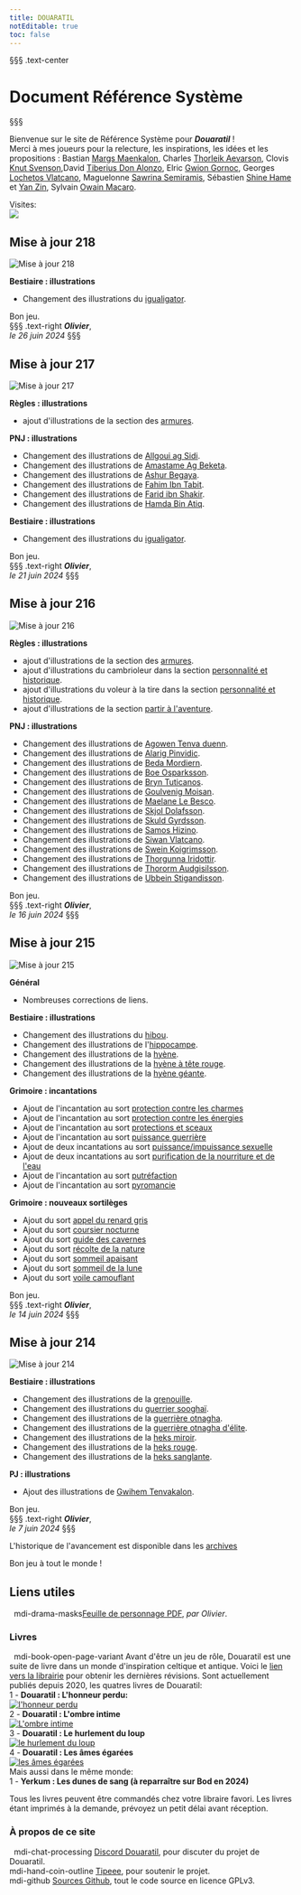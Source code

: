 ```yaml
---
title: DOUARATIL
notEditable: true
toc: false
---
```

§§§ .text-center
# Document Référence Système
§§§

<v-row>

<v-col cols="12" md="6">

Bienvenue sur le site de Référence Système pour _**Douaratil**_ !  
Merci à mes joueurs pour la relecture, les inspirations, les idées et les propositions : Bastian [Margs Maenkalon](/bestiaire/margs-maenkalon), Charles [Thorleik Aevarson](/bestiaire/thorleik-aevarson), Clovis [Knut Svenson](/bestiaire/knut-svenson),David [Tiberius Don Alonzo](/bestiaire/tiberius-don-alonzo), Elric [Gwion Gornoc](/bestiaire/gwion-gornoc), Georges [Lochetos Vlatcano](/bestiaire/lochetos-vlatcano), Maguelonne [Sawrina Semiramis](/bestiaire/sawrina-semiramis), Sébastien [Shine Hame](/bestiaire/shine-hame) et [Yan Zin](/bestiaire/yan-zin), Sylvain [Owain Macaro](/bestiaire/owain-macaro).  

Visites:   
<a href="http://www.mon-compteur.fr"><img src="http://www.mon-compteur.fr/html_c01genv2-241098-5" border="0" /></a>

## Mise à jour 218
![Mise à jour 218](https://www.douaratil.fr/illustrations/site/maj218.jpeg)     

**Bestiaire : illustrations**    
- Changement des illustrations du [igualigator](/bestiaire/igualigator).   

Bon jeu.     
§§§ .text-right
_**Olivier**_,  
_le 26 juin 2024_
§§§

## Mise à jour 217
![Mise à jour 217](https://www.douaratil.fr/illustrations/site/maj217.jpeg)     

**Règles : illustrations**
- ajout d'illustrations de la section des [armures](/equipement/armures).  

**PNJ : illustrations**   
- Changement des illustrations de [Allgoui ag Sidi](/PNJ/shahims/#allgouiagsidi).  
- Changement des illustrations de [Amastame Ag Beketa](/PNJ/shahims/#amastame-ag-beketa).  
- Changement des illustrations de [Ashur Begaya](/PNJ/shahims/#ashur-begaya).  
- Changement des illustrations de [Fahim Ibn Tabit](/PNJ/shahims/#fahim-ibn-tabit).  
- Changement des illustrations de [Farid ibn Shakir](/PNJ/shahims/#farid-ibn-shakir).  
- Changement des illustrations de [Hamda Bin Atiq](/PNJ/shahims/#hamda-bin-atiq).  

**Bestiaire : illustrations**    
- Changement des illustrations du [igualigator](/bestiaire/igualigator).   

Bon jeu.     
§§§ .text-right
_**Olivier**_,  
_le 21 juin 2024_
§§§

## Mise à jour 216
![Mise à jour 216](https://www.douaratil.fr/illustrations/site/maj216.jpeg)     

**Règles : illustrations**
- ajout d'illustrations de la section des [armures](/equipement/armures).  
- ajout d'illustrations du cambrioleur dans la section [personnalité et historique](/personnalite-et-historique/#cambrioleur).  
- ajout d'illustrations du voleur à la tire dans la section [personnalité et historique](/personnalite-et-historique/#voleur-a-la-tire).  
- ajout d'illustrations de la section [partir à l'aventure](/partir-a-l-aventure).  

**PNJ : illustrations**   
- Changement des illustrations de [Agowen Tenva duenn](/PNJ/nordiques/#agowen-tenva-duenn).  
- Changement des illustrations de [Alarig Pinvidic](/PNJ/nordiques/#alarig-pinvidic).  
- Changement des illustrations de [Beda Mordiern](/PNJ/nordiques/#beda-mordiern).  
- Changement des illustrations de [Boe Osparksson](/PNJ/nordiques/#boe-osparksson).  
- Changement des illustrations de [Bryn Tuticanos](/PNJ/nordiques/#bryn-tuticanos).  
- Changement des illustrations de [Goulvenig Moisan](/PNJ/nordiques/#goulvenig-moisan).  
- Changement des illustrations de [Maelane Le Besco](/PNJ/nordiques/#maelane-le-besco).  
- Changement des illustrations de [Skjol Dolafsson](/PNJ/nordiques/#skjol-dolafsson).  
- Changement des illustrations de [Skuld Gyrdsson](/PNJ/nordiques/#skuld-gyrdsson).  
- Changement des illustrations de [Samos Hizino](/PNJ/nordiques/#samos-hizino).  
- Changement des illustrations de [Siwan Vlatcano](/PNJ/nordiques/#siwan-vlatcano).  
- Changement des illustrations de [Swein Koigrimsson](/PNJ/nordiques/#swein-koigrimsson).  
- Changement des illustrations de [Thorgunna Iridottir](/PNJ/nordiques/#thorgunna-iridottir).  
- Changement des illustrations de [Thororm Audgisilsson](/PNJ/nordiques/#thororm-audgisilsson). 
- Changement des illustrations de [Ubbein Stigandisson](/PNJ/nordiques/#ubbein-stigandisson).   
 
Bon jeu.     
§§§ .text-right
_**Olivier**_,  
_le 16 juin 2024_
§§§



## Mise à jour 215
![Mise à jour 215](https://www.douaratil.fr/illustrations/site/maj215.jpeg)     

**Général**
- Nombreuses corrections de liens.

**Bestiaire : illustrations**    
- Changement des illustrations du [hibou](/bestiaire/hibou).     
- Changement des illustrations de l'[hippocampe](/bestiaire/hippocampe).      
- Changement des illustrations de la [hyène](/bestiaire/hyene).      
- Changement des illustrations de la [hyène à tête rouge](/bestiaire/hyene-a-tete-rouge).    
- Changement des illustrations de la [hyène géante](/bestiaire/hyene-geante).      

**Grimoire : incantations**    
- Ajout de l'incantation au sort [protection contre les charmes](/grimoire/protection-contre-les-charmes)    
- Ajout de l'incantation au sort [protection contre les énergies](/grimoire/protection-contre-les-energies)    
- Ajout de l'incantation au sort [protections et sceaux](/grimoire/protections-et-sceaux)    
- Ajout de l'incantation au sort [puissance guerrière](/grimoire/puissance-guerriere)    
- Ajout de deux incantations au sort [puissance/impuissance sexuelle](/grimoire/puissance-impuissance-sexuelle)    
- Ajout de deux incantations au sort [purification de la nourriture et de l'eau](/grimoire/purification-de-la-nourriture-et-de-l-eau)    
- Ajout de l'incantation au sort [putréfaction](/grimoire/putrefaction)    
- Ajout de l'incantation au sort [pyromancie](/grimoire/pyromancie)    

**Grimoire : nouveaux sortilèges**  
- Ajout du sort [appel du renard gris](/grimoire/appel-du-renard-gris)    
- Ajout du sort [coursier nocturne](/grimoire/coursier-nocturne)    
- Ajout du sort [guide des cavernes](/grimoire/guide-des-cavernes)    
- Ajout du sort [récolte de la nature](/grimoire/recolte-de-la-nature)    
- Ajout du sort [sommeil apaisant](/grimoire/sommeil-apaisant)    
- Ajout du sort [sommeil de la lune](/grimoire/sommeil-de-la-lune)    
- Ajout du sort [voile camouflant](/grimoire/voile-camouflant)    

 

Bon jeu.     
§§§ .text-right
_**Olivier**_,  
_le 14 juin 2024_
§§§

## Mise à jour 214
![Mise à jour 214](https://www.douaratil.fr/illustrations/site/maj214.jpeg)     

**Bestiaire : illustrations**    
- Changement des illustrations de la [grenouille](/bestiaire/grenouille).       
- Changement des illustrations du [guerrier sooghaï](/bestiaire/guerrier-sooghai).   
- Changement des illustrations de la [guerrière otnagha](/bestiaire/guerriere-otnagha).   
- Changement des illustrations de la [guerrière otnagha d'élite](/bestiaire/guerriere-otnagha-elite).   
- Changement des illustrations de la [heks miroir](/bestiaire/heks-miroir).   
- Changement des illustrations de la [heks rouge](/bestiaire/heks-rouge).   
- Changement des illustrations de la [heks sanglante](/bestiaire/heks-sanglante).   

**PJ : illustrations**    
- Ajout des illustrations de [Gwihem Tenvakalon](/bestiaire/gwihem-tenvakalon).   

Bon jeu.     
§§§ .text-right
_**Olivier**_,  
_le 7 juin 2024_
§§§


L'historique de l'avancement est disponible dans les [archives](/archives/)

Bon jeu à tout le monde !

</v-col>

<v-col cols="12" md="6">  

## Liens utiles
&nbsp;
<v-icon>mdi-drama-masks</v-icon>[Feuille de personnage PDF](https://www.douaratil.fr/feuilledejdr/FDPgenerique.pdf), _par Olivier_.  

### Livres
&nbsp;
<v-icon>mdi-book-open-page-variant</v-icon>  Avant d'être un jeu de rôle, Douaratil est une suite de livre dans un monde d'inspiration celtique et antique. Voici le [lien vers la librairie](https://www.bod.fr/librairie/catalogsearch/result/?q=Douaratil) pour obtenir les dernières révisions. Sont actuellement publiés depuis 2020, les quatres livres de Douaratil:  
1 - **Douaratil : L'honneur perdu:**  
[![l'honneur perdu](https://www.douaratil.fr/illustrations/site/lhonneurperdu.jpeg)](https://librairie.bod.fr/lhonneur-perdu-olivier-hovasse-9782322234479)  
2 - **Douaratil : L'ombre intime**  
[![L'ombre intime](https://www.douaratil.fr/illustrations/site/lombreintime.jpeg)](https://librairie.bod.fr/lombre-intime-olivier-hovasse-9782322239511)  
3 - **Douaratil : Le hurlement du loup**   
[![le hurlement du loup](https://www.douaratil.fr/illustrations/site/lehurlementduloup.jpeg)](https://librairie.bod.fr/le-hurlement-du-loup-olivier-hovasse-9782322252114)  
4 - **Douaratil : Les âmes égarées**   
[![les âmes égarées](https://www.douaratil.fr/illustrations/site/lesamesegarees.jpeg)](https://librairie.bod.fr/les-ames-egarees-olivier-hovasse-9782322506552)  
Mais aussi dans le même monde:   
1 - **Yerkum : Les dunes de sang (à reparraître sur Bod en 2024)**   


Tous les livres peuvent être commandés chez votre libraire favori. Les livres étant imprimés à la demande, prévoyez un petit délai avant réception.    

### À propos de ce site
&nbsp;
<v-icon>mdi-chat-processing</v-icon> [Discord Douaratil](https://discord.gg/Q9hv6FD7), pour discuter du projet de Douaratil.  
<v-icon>mdi-hand-coin-outline</v-icon> [Tipeee](https://fr.tipeee.com/douaratil), pour soutenir le projet.  
<v-icon>mdi-github</v-icon> [Sources Github](https://github.com/Douaratil/douaratil-drs), tout le code source en licence GPLv3.  


</v-col>

</v-row>
